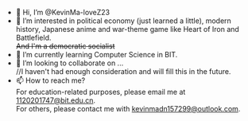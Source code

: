- 👋 Hi, I’m @KevinMa-loveZ23
- 👀 I’m interested in political economy (just learned a little), modern history, Japanese anime and war-theme game like Heart of Iron and Battlefield.  
  ~~And I'm a democratic socialist~~
- 🌱 I’m currently learning Computer Science in BIT.
- 💞️ I’m looking to collaborate on ...  
//I haven't had enough consideration and will fill this in the future.
- 📫 How to reach me?  
  For education-related purposes, please email me at 1120201747@bit.edu.cn.  
  For others, please contact me with kevinmadn157299@outlook.com.

<!---
KevinMa-loveZ23/KevinMa-loveZ23 is a ✨ special ✨ repository because its `README.md` (this file) appears on your GitHub profile.
You can click the Preview link to take a look at your changes.
--->
